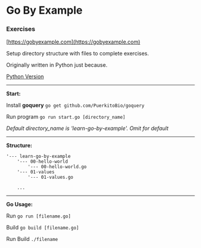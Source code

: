 # Go By Example

### Exercises

[https://gobyexample.com](https://gobyexample.com)


Setup directory structure with files to complete exercises.

Originally written in Python just because.

[Python Version](https://github.com/odran037/learn-go-by-example/tree/python)

---

**Start:**

Install **goquery**
`go get github.com/PuerkitoBio/goquery`

Run program
`go run start.go [directory_name]`

*Default directory_name is 'learn-go-by-example'. Omit for default*

---

**Structure:**

```
'--- learn-go-by-example
    '--- 00-hello-world
        '--- 00-hello-world.go
    '--- 01-values
        '--- 01-values.go

    ...

```

---

**Go Usage:**

Run
`go run [filename.go]`

Build
`go build [filename.go]`

Run Build
`./filename`
